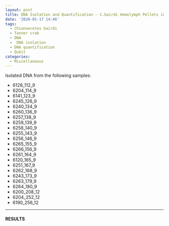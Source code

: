 ```yaml
---
layout: post
title: DNA Isolation and Quantification - C.bairdi Hemolymph Pellets in RNAlater
date: '2020-01-17 14:46'
tags:
  - Chionoecetes bairdi
  - Tanner crab
  - DNA
  -  DNA isolation
  - DNA quantification
  - Qubit
categories:
  - Miscellaneous
---
```




Isolated DNA from the following samples:

-  6128_112_9
-  6204_114_9
-  6141_123_9
-  6245_126_9
-  6240_134_9
-  6260_136_9
-  6257_138_9
-  6259_139_9
-  6258_140_9
-  6255_143_9
-  6256_146_9
-  6265_155_9
-  6266_156_9
-  6261_164_9
-  6120_165_9
-  6251_167_9
-  6262_168_9
-  6243_173_9
-  6263_179_9
-  6264_180_9
-  6200_208_12
-  6204_252_12
-  6190_256_12


---

#### RESULTS
